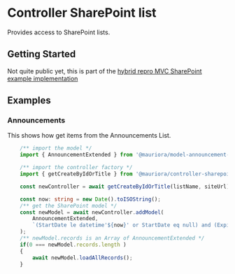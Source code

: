 # Controller SharePoint list

Provides access to SharePoint lists.

## Getting Started

Not quite public yet, this is part of the [hybrid repro MVC SharePoint example implementation](https://github.com/mauriora/reusable-hybrid-repo-mvc-spfx-examples)

## Examples

### Announcements

This shows how get items from the Announcements List.

```typescript
    /** import the model */
    import { AnnouncementExtended } from '@mauriora/model-announcement-extended';

    /** import the controller factory */
    import { getCreateByIdOrTitle } from '@mauriora/controller-sharepoint-list';

    const newController = await getCreateByIdOrTitle(listName, siteUrl);

    const now: string = new Date().toISOString();
    /** get the SharePoint model */
    const newModel = await newController.addModel(
        AnnouncementExtended,
        `(StartDate le datetime'${now}' or StartDate eq null) and (Expires ge datetime'${now}' or Expires eq null)`
    );
    /** newModel.records is an Array of AnnouncementExtended */
    if(0 === newModel.records.length )
    {
        await newModel.loadAllRecords();
    }
```
